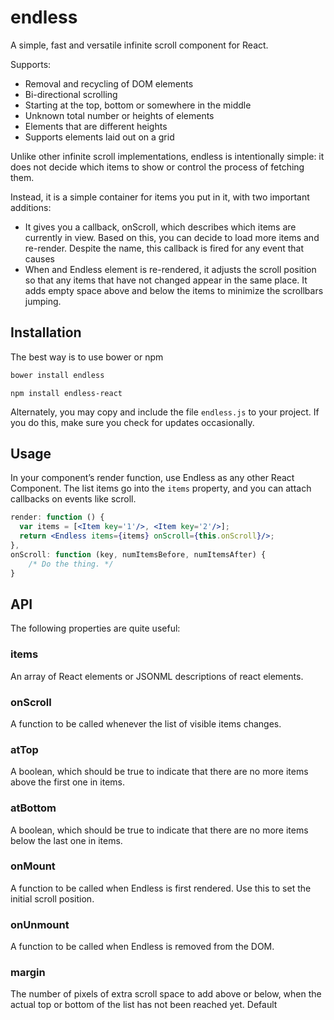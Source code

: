 endless
=======

A simple, fast and versatile infinite scroll component for React.

Supports:
- Removal and recycling of DOM elements
- Bi-directional scrolling
- Starting at the top, bottom or somewhere in the middle
- Unknown total number or heights of elements
- Elements that are different heights
- Supports elements laid out on a grid

Unlike other infinite scroll implementations, endless is intentionally simple:
it does not decide which items to show or control the process of fetching them.

Instead, it is a simple container for items you put in it, with two important
additions:

 - It gives you a callback, onScroll, which describes which items are currently
   in view. Based on this, you can decide to load more items and re-render.
   Despite the name, this callback is fired for any event that causes 
 - When and Endless element is re-rendered, it adjusts the scroll position so
   that any items that have not changed appear in the same place. It adds empty
   space above and below the items to minimize the scrollbars jumping.

Installation
------------
The best way is to use bower or npm
```bash
bower install endless
```

```endless
npm install endless-react
```

Alternately, you may copy and include the file `endless.js` to your project. If
you do this, make sure you check for updates occasionally.

Usage
-----
In your component’s render function, use Endless as any other React Component.
The list items go into the `items` property, and you can attach callbacks on
events like scroll.

```jsx
render: function () {
  var items = [<Item key='1'/>, <Item key='2'/>];
  return <Endless items={items} onScroll={this.onScroll}/>;
},
onScroll: function (key, numItemsBefore, numItemsAfter) {
	/* Do the thing. */
}
```

API
---
The following properties are quite useful:

### items ###
An array of React elements or JSONML descriptions of react elements.

### onScroll ###
A function to be called whenever the list of visible items changes.

### atTop ###
A boolean, which should be true to indicate that there are no more items above
the first one in items.

### atBottom ###
A boolean, which should be true to indicate that there are no more items below
the last one in items.

### onMount ###
A function to be called when Endless is first rendered. Use this to set the 
initial scroll position.

### onUnmount ###
A function to be called when Endless is removed from the DOM.

### margin ###
The number of pixels of extra scroll space to add above or below, when the actual top or bottom of the list has not been reached yet. Default
